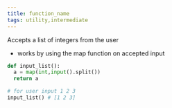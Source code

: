 ```yaml
---
title: function_name
tags: utility,intermediate
---
```


Accepts a list of integers from the user

-   works by using the map function on accepted input

```py
def input_list():
  a = map(int,input().split())
  return a
```

```py
# for user input 1 2 3
input_list() # [1 2 3]
```
